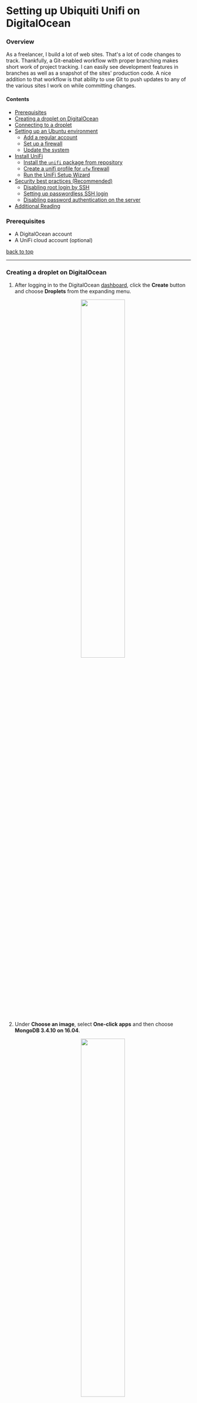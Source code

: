 Setting up Ubiquiti Unifi on DigitalOcean
=========================================

### Overview

As a freelancer, I build a lot of web sites.  That's a lot of code changes to track.  Thankfully, a Git-enabled workflow with proper branching makes short work of project tracking.  I can easily see development features in branches as well as a snapshot of the sites' production code.  A nice addition to that workflow is that ability to use Git to push updates to any of the various sites I work on while committing changes.

#### Contents <a name="top"></a>
+ [Prerequisites](#pr)
+ [Creating a droplet on DigitalOcean](#do)
+ [Connecting to a droplet](#cd)
+ [Setting up an Ubuntu environment](#su)
  - [Add a regular account](#su)
  - [Set up a firewall](#ufw)
  - [Update the system](#ud)
+ [Install UniFi](#un)
  - [Install the `unifi` package from repository](#un)
  - [Create a unifi profile for `ufw` firewall](#ufw2)
  - [Run the UniFi Setup Wizard](#us)
+ [Security best practices (Recommended)](#se)
  - [Disabling root login by SSH](#se)
  - [Setting up passwordless SSH login](#ps)
  - [Disabling password authentication on the server](#pa)
+ [Additional Reading](#ar)


### Prerequisites <a name="pr"></a>

* A DigitalOcean account
* A UniFi cloud account (optional)

[back to top](#top)

___

### Creating a droplet on DigitalOcean <a name="do"></a>

 1. After logging in to the DigitalOcean [dashboard][1], click the **Create** button and choose **Droplets** from the expanding menu.

    <p align="center"><img src="screenshots/unifi01.png" width="50%" height="50%"></p>

 1. Under **Choose an image**, select **One-click apps** and then choose **MongoDB 3.4.10 on 16.04**.

    <p align="center"><img src="screenshots/unifi02.png" width="50%" height="50%"></p>

 1. Under **Choose a size**, select a size that fits your budget. (The smallest size should be just fine to get started. It's easy to scale your application up as you grow.)

    <p align="center"><img src="screenshots/unifi03.png" width="50%" height="50%"></p>

 1. Under **Choose a datacenter region**, select a region that is close to you and your clients.
 1. Under **Select additional options**, select both `Backups` and `Monitoring`. These free addons are important for any production system.
 1. Under **Add your SSH keys**, select the SSH key for the machine you are currently working on or create one. If you choose not to use SSH authentication, you can still log in to your droplet using a username and password but SSH is the preferred method because of its increased security. More information about SSH logins can be found [here][4].

    <p align="center"><img src="screenshots/unifi04.png" width="50%" height="50%"></p>

 1. Under **Finalize and create**, assign your droplet and appropriate name and click the `Create` button.

    <p align="center"><img src="screenshots/unifi05.png" width="50%" height="50%"></p>

Once your droplet is created, its details can be viewed in your droplets list. Make a note of the IP address that has been assigned to your droplet. You'll need this later along with the temporary password that you will receive in your welcome email.

<p align="center"><img src="screenshots/unifi06.png" width="50%" height="50%"></p>

[back to top](#top)

### Connecting to a droplet <a name="cd"></a>

You will use SSH to connect to your new DigitalOcean droplet. For Linux and Mac systems, this is easiest done using OpenSSH at the command line. Windows users are recommended to use the free [PuTTY][2] tool.

Fill in your details on the PuTTY Configuration dialog. Pay special attention the the IP address. Make sure that it matches the IP address of your new droplet.

<p align="center"><img src="screenshots/unifi07.png" width="50%" height="50%"></p>

Log in using the username *root* and the password that was supplied to you. When logging in for the first time, you will be required to set a permanent password for your root account. Once you have done this, you will be logged in to your droplet and you will have a root prompt.

<p align="center"><img src="screenshots/unifi09.png" width="50%" height="50%"></p>

PuTTY will also warn you that it does not recognize the certificate for the server your are connecting to. Since this is your first time connecting, select `Yes` to accept the server's certificate and open the connection.

<p align="center"><img src="screenshots/unifi08.png" width="50%" height="50%"></p>

To connect from the command line instead, use the following command:

	ssh root@<IP_ADDRESS>

<p align="center"><img src="screenshots/unifi10.png" width="50%" height="50%"></p>

[back to top](#top)

### Setting up an Ubuntu environment <a name="su"></a>

#### Add a regular account

 1. Add a regular user account.

    ```shell
    # adduser ubnt
    Adding user `ubnt' ...
    Adding new group `ubnt' (1000) ...
    Adding new user `ubnt' (1000) with group `ubnt' ...
    Creating home directory `/home/ubnt' ...
    Copying files from `/etc/skel' ...
    Enter new UNIX password: <YOUR_SECURE_PASSWORD>
    Retype new UNIX password: <YOUR_SECURE_PASSWORD>
    passwd: password updated successfully
    Changing the user information for ubnt
    Enter the new value, or press ENTER for the default
            Full Name []: Ubiquiti
            Room Number []: 
            Work Phone []: 
            Home Phone []: 
            Other []: 
    Is the information correct? [Y/n] Y
    ```

 1. Add the new user account to the sudoers group so that you can perform privileged commands.

    ```shell
    # usermod -aG sudo ubnt
    ```

 1. Log out and log back in using the newly created user.

    ```shell
    # exit
    $ ssh ubnt@<IP_ADDRESS>
    ```

[back to top](#top)

#### Set up a firewall <a name="ufw"></a>

 1. Make sure that the root directory is not writeable by group.

    ```shell
    $ sudo chmod g-w /
    ```

 1. We will use the built-in `ufw` firewall. You can see what apps are already recognized by `ufw` by using the following command.

    ```shell
    $ sudo ufw app list
    Available applications:
      OpenSSH
    ```

 1. Here you can see that it recognizes that OpenSSH is installed. Before enabling the firewall, we need to make sure that OpenSSH is allowed so that we can remain logged in.

    ```shell
    $ sudo ufw allow OpenSSH
    ```

 1. Now we can enable the firewall.

    ```shell
    $ sudo ufw enable
    ```

 1. Next we'll verify that the firewall is working.

    ```shell
    $ sudo ufw status
    Status: active
     
    To                         Action      From
    --                         ------      ----
    OpenSSH                    ALLOW       Anywhere
    OpenSSH (v6)               ALLOW       Anywhere (v6)
    ```

With the firewall enabled, the server is now reasonably secured.

[back to top](#top)

#### Update the system <a name="ud"></a>

Now is a good time to update all of the preinstalled packages on the server.

```shell
$ sudo apt-get update && sudo apt-get upgrade -y
```

[back to top](#top)

### Install UniFi <a name="un"></a>

#### Install the `unifi` package from repository

 1. Add the Unifi repository.

    ```shell
    $ echo 'deb http://www.ubnt.com/downloads/unifi/debian stable ubiquiti' | sudo tee /etc/apt/sources.list.d/100-ubnt-unifi.list
    ```

 1. Install the GPG key for the repository.

    ```shell
    $ sudo apt-key adv --keyserver keyserver.ubuntu.com --recv 06E85760C0A52C50
    ```

 1. Install the `unifi` package.

    ```shell
    $ sudo apt-get update && sudo apt-get install unifi -y
    ```

 1. Verify the `unifi` package is installed and running.

    ```shell
    $ sudo service unifi status
    ```

[back to top](#top)

#### Create a unifi profile for `ufw` firewall <a name="ufw2"></a>

 1. Create a configuration file for the profile.

    ```shell
    $ sudo nano /etc/ufw/applications.d/unifi
    ```

 1. Paste the following contents into the nano text editor.

    ```
    [Unifi]
    title=UniFi Controller
    description=The UniFi Controller software is used to provision, monitor, and administrate Ubiquiti devices.
    ports=8080,8443,8843,8880/tcp|3478/udp
    ```

 1. To save the file press `Ctrl`+`x`, then type `Y` and press `Enter`.

If everything was done correctly, `ufw` will now recognize the Unifi app.

    ```shell
    $ sudo ufw app list
    Available applications:
      OpenSSH
      Unifi
    ```

 1. Enable the unifi app.

    ```shell
    $ sudo ufw allow Unifi
    ```

    ```shell
    $ sudo ufw status
    Status: active
     
    To                         Action      From
    --                         ------      ----
    OpenSSH                    ALLOW       Anywhere
    Unifi                      ALLOW       Anywhere
    OpenSSH (v6)               ALLOW       Anywhere (v6)
    Unifi (v6)                 ALLOW       Anywhere (v6)
    ```

[back to top](#top)

#### Run the UniFi Setup Wizard <a name="us"></a>

The server is ready for all intents and purposes. Visit the following URL in your browser to continue setting up UniFi with supplied wizard.

    https://<IP-ADDRESS>:8443

<p align="center"><img src="screenshots/unifi11.png" width="50%" height="50%"></p>

[back to top](#top)


### Security best practices (Recommended) <a name="se"></a>

#### Disabling root login by SSH

After you [create a normal user](#su), you can disable SSH logins for the root account. This greatly improves security by eliminating the most commonly attacked account from remote logins.

 1. Log in to the server as *root* using SSH.

    ```shell
    ssh root@<IP_ADDRESS>
    ```

 1. Open the `/etc/ssh/sshd_config` file in your preferred text editor (nano, vi, etc.).

    ```shell
    $ nano /etc/ssh/sshd_config
    ```

 1. Locate the following line:

    ```
    PermitRootLogin yes
    ```

 1. Modify the line as follows:

    ```
    PermitRootLogin no
    ```

 1. Add the following line. Replace *username* with the name of the user you created earlier.

    ```
    AllowUsers username
    ```

    > This step is crucial. If you do not add the user to the list of allowed SSH users, you will be unable to log in to your server!

 1. Save the changes to the `/etc/ssh/sshd_config` file, and then exit the text editor.

 1. Restart the SSH service using the appropriate command for your Linux distribution:

    ```shell
    $ service ssh restart
    ```

 1. __While still logged in as root__, try to log in as the new user using SSH in a new terminal window. You should be able to log in. If the login fails, check your settings. __Do not exit your open root session__ until you are able to log in as the normal user in another window.

[back to top](#top)

#### Setting up passwordless SSH login <a name="ps"></a>

Windows users using PuTTY should follow the instructions found [here][12].

 1. Create the RSA key pair (on the local computer)

    ```shell
    $ ssh-keygen -t rsa
    Enter file in which to save the key (/username/.ssh/id_rsa): <Enter>
    Enter passphrase (empty for no passphrase): 
    ```

 1. Copy the new public key to the server using SSH. Be sure to change *username* and *IP_ADDRESS* to match your server.

    ```shell
    $ cat ~/.ssh/id_rsa.pub | ssh username@IP_ADDRESS "mkdir -p ~/.ssh && cat >> ~/.ssh/authorized_keys"
    ```

#### Disabling password authentication on the server <a name="pa"></a>

 1. Log in to your server with your SSH key for the first time. From the terminal, this done the exact same way with the exception that you will not be prompted for a password.

    ```shell
    ssh username@<IP-ADDRESS>
    ```

 1. Edit the `/etc/ssh/shsd_config` file.

    ```shell
    $ sudo nano /etc/ssh/sshd_config
    ```

 1. Change the `PasswordAuthentication` directive value to `no`.

    ```
    PasswordAuthentication no
    ```

 1. Restart SSH.

    ```shell
    $ sudo service ssh restart
    ```

[back to top](#top)

___

#### Additional Reading <a name="ar"></a>

 + [How To Create Your First DigitalOcean Droplet][3]
 + [How To Connect To Your Droplet with SSH][4]
 + [How To Log Into Your Droplet with PuTTY (for windows users)][5]
 + [Initial Server Setup with Ubuntu 16.04][6]
 + [UFW Essentials: Common Firewall Rules and Commands][7]
 + [UniFi - How to Install & Update via APT on Debian or Ubuntu][8]
 + [UniFi - Ports Used][9]
 + [How To Configure SSH Key-Based Authentication on a Linux Server][10]
 + [How To Use SSH Keys with DigitalOcean Droplets][11]
 + [How To Use SSH Keys with PuTTY on DigitalOcean Droplets (Windows users)][12]

[1]: https://cloud.digitalocean.com/droplets
[2]: http://www.putty.org/
[3]: https://www.digitalocean.com/community/tutorials/how-to-create-your-first-digitalocean-droplet
[4]: https://www.digitalocean.com/community/tutorials/how-to-connect-to-your-droplet-with-ssh
[5]: https://www.digitalocean.com/community/tutorials/how-to-log-into-your-droplet-with-putty-for-windows-users
[6]: https://www.digitalocean.com/community/tutorials/initial-server-setup-with-ubuntu-16-04
[7]:https://www.digitalocean.com/community/tutorials/ufw-essentials-common-firewall-rules-and-commands
[8]: https://help.ubnt.com/hc/en-us/articles/220066768-UniFi-How-to-Install-Update-via-APT-on-Debian-or-Ubuntu
[9]: https://help.ubnt.com/hc/en-us/articles/218506997-UniFi-Ports-Used
[10]: https://www.digitalocean.com/community/tutorials/how-to-configure-ssh-key-based-authentication-on-a-linux-server
[11]: https://www.digitalocean.com/community/tutorials/how-to-use-ssh-keys-with-digitalocean-droplets
[12]: https://www.digitalocean.com/community/tutorials/how-to-use-ssh-keys-with-putty-on-digitalocean-droplets-windows-users
